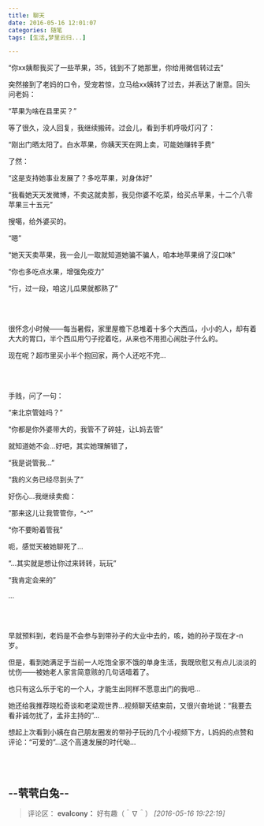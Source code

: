 ```yaml
---
title: 聊天
date: 2016-05-16 12:01:07
categories: 随笔
tags: [生活,梦里云归...]

---
```

“你xx姨帮我买了一些苹果，35，钱到不了她那里，你给用微信转过去”

突然接到了老妈的口令，受宠若惊，立马给xx姨转了过去，并表达了谢意。回头问老妈：

“苹果为啥在县里买？”

等了很久，没人回复，我继续搬砖。过会儿，看到手机呼吸灯闪了：

“刚出门晒太阳了。白水苹果，你姨天天在网上卖，可能她赚转手费”

了然：

“这是支持她事业发展了？多吃苹果，对身体好”

“我看她天天发微博，不卖这就卖那，我见你婆不吃菜，给买点苹果，十二个八零苹果三十五元”

搜噶，给外婆买的。

“嗯”

“她天天卖苹果，我一会儿一取就知道她骗不骗人，咱本地苹果绵了沒口味”

“你也多吃点水果，增强免疫力”

“行，过一段，咱这儿瓜果就都熟了”

<br /><br />

很怀念小时候——每当暑假，家里屋檐下总堆着十多个大西瓜，小小的人，却有着大大的胃口，半个西瓜用勺子挖着吃，从来也不用担心闹肚子什么的。

现在呢？超市里买小半个抱回家，两个人还吃不完...

<br /><br />

手贱，问了一句：

“来北京管娃吗？”

“你都是你外婆带大的，我管不了碎娃，让L妈去管”

就知道她不会...好吧，其实她理解错了，

“我是说管我...”

“我的义务已经尽到头了”

好伤心...我继续卖痴：

“那来这儿让我管管你，^-^”

“你不要盼着管我”

呃，感觉天被她聊死了...

“...其实就是想让你过来转转，玩玩”

“我肯定会来的”

...

<br /><br />

早就预料到，老妈是不会参与到带孙子的大业中去的，咳，她的孙子现在才-n岁。

但是，看到她满足于当前一人吃饱全家不饿的单身生活，我既欣慰又有点儿淡淡的忧伤——被她老人家言简意赅的几句话噎着了。

也只有这么乐于宅的一个人，才能生出同样不愿意出门的我吧...

她还给我推荐晓松奇谈和老梁观世界...视频聊天结束前，又很兴奋地说：“我要去看非诚勿扰了，孟非主持的”...

想起上次看到小姨在自己朋友圈发的带孙子玩的几个小视频下方，L妈妈的点赞和评论：“可爱的”...这个高速发展的时代呦...

<br /><br />

--茕茕白兔--
---
>评论区：
>**evalcony：** 好有趣（＾∇＾）  *[2016-05-16 19:22:19]*
>
